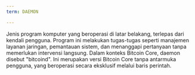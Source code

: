 ```yaml
---
term: DAEMON

---
```

Jenis program komputer yang beroperasi di latar belakang, terlepas dari kendali pengguna. Program ini melakukan tugas-tugas seperti manajemen layanan jaringan, pemantauan sistem, dan menanggapi pertanyaan tanpa memerlukan intervensi langsung. Dalam konteks Bitcoin Core, daemon disebut "bitcoind". Ini merupakan versi Bitcoin Core tanpa antarmuka pengguna, yang beroperasi secara eksklusif melalui baris perintah.